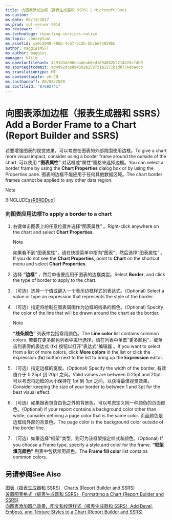 ```yaml
---
title: 向图表添加边框（报表生成器和 SSRS）| Microsoft Docs
ms.custom: ''
ms.date: 06/13/2017
ms.prod: sql-server-2014
ms.reviewer: ''
ms.technology: reporting-services-native
ms.topic: conceptual
ms.assetid: ca0c5040-40bb-4cb7-bc2b-5bcbe73858bb
author: maggiesMSFT
ms.author: maggies
manager: kfile
ms.openlocfilehash: 4c91d3de00caa4eab6ed1894042b2214b7dcf4b9
ms.sourcegitcommit: ad4d92dce894592a259721a1571b1d8736abacdb
ms.translationtype: MT
ms.contentlocale: zh-CN
ms.lasthandoff: 08/04/2020
ms.locfileid: "87692741"
---
```

# <a name="add-a-border-frame-to-a-chart-report-builder-and-ssrs"></a><span data-ttu-id="f804b-102">向图表添加边框（报表生成器和 SSRS）</span><span class="sxs-lookup"><span data-stu-id="f804b-102">Add a Border Frame to a Chart (Report Builder and SSRS)</span></span>
  <span data-ttu-id="f804b-103">若要增强图表的视觉效果，可以考虑在图表的外部周围使用边框。</span><span class="sxs-lookup"><span data-stu-id="f804b-103">To give a chart more visual impact, consider using a border frame around the outside of the chart.</span></span> <span data-ttu-id="f804b-104">可以使用 **“图表属性”** 对话框或“属性”窗格来选择边框。</span><span class="sxs-lookup"><span data-stu-id="f804b-104">You can select a border frame by using the **Chart Properties** dialog box or by using the Properties pane.</span></span> <span data-ttu-id="f804b-105">图表的边框不能应用于任何其他数据区域。</span><span class="sxs-lookup"><span data-stu-id="f804b-105">The chart border frames cannot be applied to any other data region.</span></span>  
  
> [!NOTE]  
>  [!INCLUDE[ssRBRDDup](../../includes/ssrbrddup-md.md)]  
  
### <a name="to-apply-a-border-to-a-chart"></a><span data-ttu-id="f804b-106">向图表应用边框</span><span class="sxs-lookup"><span data-stu-id="f804b-106">To apply a border to a chart</span></span>  
  
1.  <span data-ttu-id="f804b-107">右键单击图表上的任意位置并选择“图表属性”  。</span><span class="sxs-lookup"><span data-stu-id="f804b-107">Right-click anywhere on the chart and select **Chart Properties**.</span></span>  
  
    > [!NOTE]  
    >  <span data-ttu-id="f804b-108">如果看不到“图表属性”，请在快捷菜单中指向“图表”，然后选择“图表属性”    。</span><span class="sxs-lookup"><span data-stu-id="f804b-108">If you do not see the **Chart Properties**, point to **Chart** on the shortcut menu and select **Chart Properties**.</span></span>  
  
2.  <span data-ttu-id="f804b-109">选择 **“边框”** ，然后单击要应用于图表的边框类型。</span><span class="sxs-lookup"><span data-stu-id="f804b-109">Select **Border**, and click the type of border to apply to the chart.</span></span>  
  
3.  <span data-ttu-id="f804b-110">（可选）选择一个值或键入一个表示边框样式的表达式。</span><span class="sxs-lookup"><span data-stu-id="f804b-110">(Optional) Select a value or type an expression that represents the style of the border.</span></span>  
  
4.  <span data-ttu-id="f804b-111">（可选）指定将绘制在图表周围作为边框的线条的颜色。</span><span class="sxs-lookup"><span data-stu-id="f804b-111">(Optional) Specify the color of the line that will be drawn around the chart as the border.</span></span>  
  
    > [!NOTE]  
    >  <span data-ttu-id="f804b-112">**“线条颜色”** 列表中包括常用颜色。</span><span class="sxs-lookup"><span data-stu-id="f804b-112">The **Line color** list contains common colors.</span></span> <span data-ttu-id="f804b-113">若要在更多颜色列表中进行选择，请在列表中单击“更多颜色”，或单击列表旁的表达式 (fx) 按钮以打开“表达式”编辑器    。</span><span class="sxs-lookup"><span data-stu-id="f804b-113">If you want to select from a list of more colors, click **More colors** in the list or click the expression (**fx**) button next to the list to bring up the **Expression** editor.</span></span>  
  
5.  <span data-ttu-id="f804b-114">（可选）指定边框的宽度。</span><span class="sxs-lookup"><span data-stu-id="f804b-114">(Optional) Specify the width of the border.</span></span> <span data-ttu-id="f804b-115">有效值介于 0.25pt 到 20pt 之间。</span><span class="sxs-lookup"><span data-stu-id="f804b-115">Valid values are between 0.25pt and 20pt.</span></span> <span data-ttu-id="f804b-116">可以考虑将边框的大小保持在 1pt 到 3pt 之间，以获得最佳视觉效果。</span><span class="sxs-lookup"><span data-stu-id="f804b-116">Consider keeping the size of your border to between 1 and 3pt for the best visual effect.</span></span>  
  
6.  <span data-ttu-id="f804b-117">（可选）如果报表包含白色之外的背景色，可以考虑定义同一种颜色的页面颜色。</span><span class="sxs-lookup"><span data-stu-id="f804b-117">(Optional) If your report contains a background color other than white, consider defining a page color that is the same color.</span></span> <span data-ttu-id="f804b-118">页面颜色是边框线外部的背景色。</span><span class="sxs-lookup"><span data-stu-id="f804b-118">The page color is the background color outside of the border line.</span></span>  
  
7.  <span data-ttu-id="f804b-119">（可选）如果选择“框架”类型，则可为该框架指定样式和颜色。</span><span class="sxs-lookup"><span data-stu-id="f804b-119">(Optional) If you choose a Frame type, specify a style and color for the frame.</span></span> <span data-ttu-id="f804b-120">**“框架填充颜色”** 列表中包括常用颜色。</span><span class="sxs-lookup"><span data-stu-id="f804b-120">The **Frame fill color** list contains common colors.</span></span>  
  
## <a name="see-also"></a><span data-ttu-id="f804b-121">另请参阅</span><span class="sxs-lookup"><span data-stu-id="f804b-121">See Also</span></span>  
 <span data-ttu-id="f804b-122">[图表（报表生成器和 SSRS）](charts-report-builder-and-ssrs.md) </span><span class="sxs-lookup"><span data-stu-id="f804b-122">[Charts &#40;Report Builder and SSRS&#41;](charts-report-builder-and-ssrs.md) </span></span>  
 <span data-ttu-id="f804b-123">[设置图表格式（报表生成器和 SSRS）](formatting-a-chart-report-builder-and-ssrs.md) </span><span class="sxs-lookup"><span data-stu-id="f804b-123">[Formatting a Chart &#40;Report Builder and SSRS&#41;](formatting-a-chart-report-builder-and-ssrs.md) </span></span>  
 [<span data-ttu-id="f804b-124">向图表添加凹凸效果、阳文和纹理样式（报表生成器和 SSRS）</span><span class="sxs-lookup"><span data-stu-id="f804b-124">Add Bevel, Emboss, and Texture Styles to a Chart &#40;Report Builder and SSRS&#41;</span></span>](chart-effects-add-bevel-emboss-or-texture-report-builder.md)  
  
  
